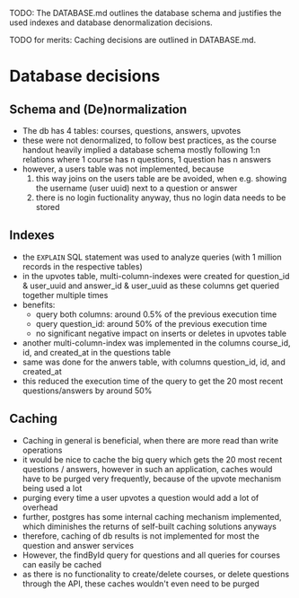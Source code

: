 TODO: The DATABASE.md outlines the database schema and justifies the used indexes and database denormalization decisions.

TODO for merits: Caching decisions are outlined in DATABASE.md.

# Database decisions

## Schema and (De)normalization

- The db has 4 tables: courses, questions, answers, upvotes
- these were not denormalized, to follow best practices, as the course handout heavily implied a database schema mostly following 1:n relations where 1 course has n questions, 1 question has n answers
- however, a users table was not implemented, because
    1. this way joins on the users table are be avoided, when e.g. showing the username (user uuid) next to a question or answer
    2. there is no login fuctionality anyway, thus no login data needs to be stored

## Indexes

- the `EXPLAIN` SQL statement was used to analyze  queries (with 1 million records in the respective tables)
- in the upvotes table, multi-column-indexes were created for question_id & user_uuid and answer_id & user_uuid as these columns get queried together multiple times
- benefits:
    - query both columns: around 0.5% of the previous execution time
    - query question_id: around 50% of the previous execution time
    - no significant negative impact on inserts or deletes in upvotes table
- another multi-column-index was implemented in the columns course_id, id, and created_at in the questions table
- same was done for the anwers table, with columns question_id, id, and created_at
- this reduced the execution time of 
the query to get the 20 most recent questions/answers by around 50%

## Caching

- Caching in general is beneficial, when there are more read than write operations
- it would be nice to cache the big query which gets the 20 most recent questions / answers, however in such an application, caches would have to be purged very frequently, because of the upvote mechanism being used a lot
- purging every time a user upvotes a question would add a lot of overhead
- further, postgres has some internal caching mechanism implemented, which diminishes the returns of self-built caching solutions anyways
- therefore, caching of db results is not implemented for most the question and answer services
- However, the findById query for questions and all queries for courses can easily be cached 
- as there is no functionality to create/delete courses, or delete questions through the API, these caches wouldn't even need to be purged